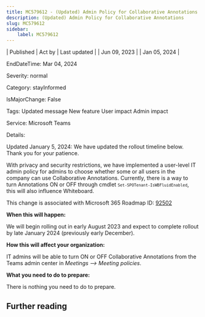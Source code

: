 ```yaml
---
title: MC579612 - (Updated) Admin Policy for Collaborative Annotations
description: (Updated) Admin Policy for Collaborative Annotations
slug: MC579612
sidebar:
    label: MC579612
---
```


| Published | Act by | Last updated |
| Jun 09, 2023 |  | Jan 05, 2024 |

EndDateTime: Mar 04, 2024

Severity: normal

Category: stayInformed

IsMajorChange: False

Tags: Updated message New feature User impact Admin impact

Service: Microsoft Teams

Details: 

<p>Updated January 5, 2024: We have updated the rollout timeline below. Thank you for your patience.</p><p>With privacy and security restrictions, we have implemented a user-level IT admin policy for admins to choose whether some or all users in the company can use Collaborative Annotations. Currently, there is a way to turn Annotations ON or OFF through cmdlet <code><code>Set-SPOTenant-IsWBFluidEnabled</code></code>, this will also influence Whiteboard.</p><p>This change is associated with Microsoft 365 Roadmap ID: <a href="https://www.microsoft.com/microsoft-365/roadmap?rtc=1%26filters=&amp;searchterms=92502" target="_blank">92502</a></p><p></p>
<p><b>When this will happen:</b><br></p>

<p>We will begin rolling out in early August 2023 and expect to complete rollout by late January 2024 (previously early December).</p>

<p><b>How this will affect your organization:</b><br></p>

<p>IT admins will be able to turn ON or OFF Collaborative Annotations from the Teams admin center in <i>Meetings --&gt; Meeting policies</i>.<br></p>
<p><b>What you need to do to prepare:</b><br></p>
<p>There is nothing you need to do to prepare.</p><p></p>

## Further reading
